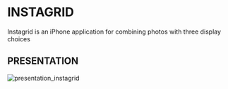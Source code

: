 # INSTAGRID

Instagrid is an iPhone application for combining photos with three display choices

## PRESENTATION

![presentation_instagrid](https://user-images.githubusercontent.com/62841864/95659392-0293d080-0b21-11eb-944f-7c18a9981d51.gif)
